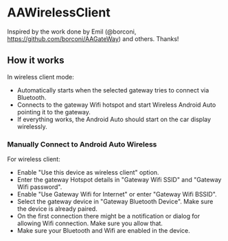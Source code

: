 # AAWirelessClient
Inspired by the work done by Emil (@borconi, https://github.com/borconi/AAGateWay) and others. Thanks!

## How it works
In wireless client mode:
- Automatically starts when the selected gateway tries to connect via Bluetooth.
- Connects to the gateway Wifi hotspot and start Wireless Android Auto pointing it to the gateway.
- If everything works, the Android Auto should start on the car display wirelessly.

### Manually Connect to Android Auto Wireless
For wireless client:
- Enable "Use this device as wireless client" option.
- Enter the gateway Hotspot details in "Gateway Wifi SSID" and "Gateway Wifi password".
- Enable "Use Gateway Wifi for Internet" or enter "Gateway Wifi BSSID".
- Select the gateway device in "Gateway Bluetooth Device". Make sure the device is already paired.
- On the first connection there might be a notification or dialog for allowing Wifi connection. Make sure you allow that.
- Make sure your Bluetooth and Wifi are enabled in the device.
